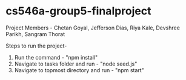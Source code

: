 # cs546a-group5-finalproject
Project Members - Chetan Goyal, Jefferson Dias, Riya Kale, Devshree Parikh, Sangram Thorat

Steps to run the project-
  1. Run the command - "npm install"
  2. Navigate to tasks folder and run - "node seed.js"
  3. Navigate to topmost directory and run - "npm start"
